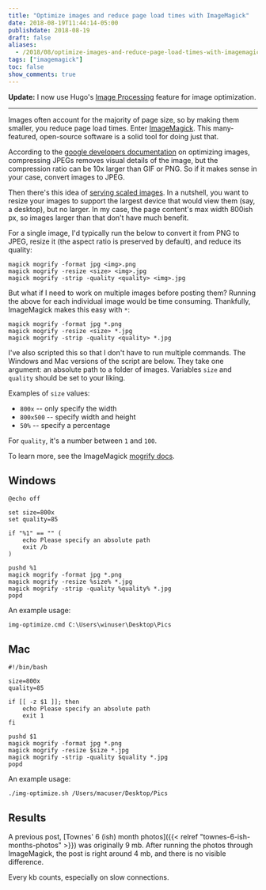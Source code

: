 ```yaml
---
title: "Optimize images and reduce page load times with ImageMagick"
date: 2018-08-19T11:44:14-05:00
publishdate: 2018-08-19
draft: false
aliases:
  - /2018/08/optimize-images-and-reduce-page-load-times-with-imagemagick/
tags: ["imagemagick"]
toc: false
show_comments: true
---
```


**Update:** I now use Hugo's [Image Processing](https://gohugo.io/content-management/image-processing/) feature for image optimization.  

---

Images often account for the majority of page size, so by making them smaller, you reduce page load times. Enter [ImageMagick](https://www.imagemagick.org/script/index.php). This many-featured, open-source software is a solid tool for doing just that. 

According to the [google developers documentation](https://developers.google.com/speed/docs/insights/OptimizeImages) on optimizing images, compressing JPEGs removes visual details of the image, but the compression ratio can be 10x larger than GIF or PNG. So if it makes sense in your case, convert images to JPEG. 

Then there's this idea of [serving scaled images](https://gtmetrix.com/serve-scaled-images.html). In a nutshell, you want to resize your images to support the largest device that would view them (say, a desktop), but no larger. In my case, the page content's max width 800ish px, so images larger than that don't have much benefit. 

For a single image, I'd typically run the below to convert it from PNG to JPEG, resize it (the aspect ratio is preserved by default), and reduce its quality:

```
magick mogrify -format jpg <img>.png
magick mogrify -resize <size> <img>.jpg
magick mogrify -strip -quality <quality> <img>.jpg
```

But what if I need to work on multiple images before posting them? Running the above for each individual image would be time consuming. Thankfully, ImageMagick makes this easy with `*`:

```
magick mogrify -format jpg *.png
magick mogrify -resize <size> *.jpg
magick mogrify -strip -quality <quality> *.jpg
```

I've also scripted this so that I don't have to run multiple commands. The Windows and Mac versions of the script are below. They take one argument: an absolute path to a folder of images. Variables `size` and `quality` should be set to your liking. 

Examples of `size` values:

* `800x` -- only specify the width
* `800x500` -- specify width and height
* `50%` -- specify a percentage

For `quality`, it's a number between `1` and `100`. 

To learn more, see the ImageMagick [mogrify docs](https://imagemagick.org/script/mogrify.php). 

## Windows

```
@echo off

set size=800x
set quality=85

if "%1" == "" (
    echo Please specify an absolute path
    exit /b 
) 

pushd %1
magick mogrify -format jpg *.png
magick mogrify -resize %size% *.jpg
magick mogrify -strip -quality %quality% *.jpg
popd
```

An example usage:

```
img-optimize.cmd C:\Users\winuser\Desktop\Pics
```

## Mac

```
#!/bin/bash

size=800x
quality=85

if [[ -z $1 ]]; then
    echo Please specify an absolute path
    exit 1
fi

pushd $1
magick mogrify -format jpg *.png
magick mogrify -resize $size *.jpg
magick mogrify -strip -quality $quality *.jpg
popd
```

An example usage:

```
./img-optimize.sh /Users/macuser/Desktop/Pics
```

## Results

A previous post, [Townes' 6 (ish) month photos]({{< relref "townes-6-ish-months-photos" >}}) was originally 9 mb. After running the photos through ImageMagick, the post is right around 4 mb, and there is no visible difference.  

Every kb counts, especially on slow connections.
